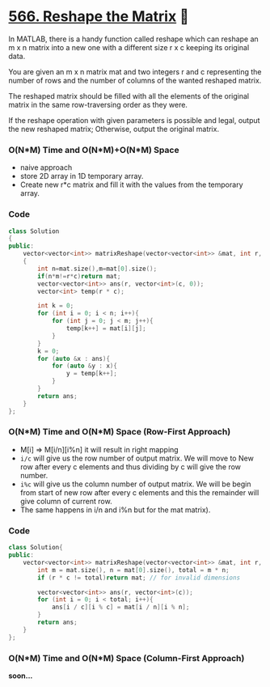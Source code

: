 # [566. Reshape the Matrix](https://leetcode.com/problems/reshape-the-matrix/) 🌟

In MATLAB, there is a handy function called reshape which can reshape an m x n matrix into a new one with a different size r x c keeping its original data.

You are given an m x n matrix mat and two integers r and c representing the number of rows and the number of columns of the wanted reshaped matrix.

The reshaped matrix should be filled with all the elements of the original matrix in the same row-traversing order as they were.

If the reshape operation with given parameters is possible and legal, output the new reshaped matrix; Otherwise, output the original matrix.

### O(N\*M) Time and O(N\*M)+O(N\*M) Space

- naive approach
- store 2D array in 1D temporary array.
- Create new r\*c matrix and fill it with the values from the temporary array.

### Code

```cpp
class Solution
{
public:
    vector<vector<int>> matrixReshape(vector<vector<int>> &mat, int r, int c)
    {
        int n=mat.size(),m=mat[0].size();
        if(n*m!=r*c)return mat;
        vector<vector<int>> ans(r, vector<int>(c, 0));
        vector<int> temp(r * c);

        int k = 0;
        for (int i = 0; i < n; i++){
            for (int j = 0; j < m; j++){
                temp[k++] = mat[i][j];
            }
        }
        k = 0;
        for (auto &x : ans){
            for (auto &y : x){
                y = temp[k++];
            }
        }
        return ans;
    }
};
```

### O(N\*M) Time and O(N\*M) Space (Row-First Approach)

- M[i] => M[i/n][i%n] it will result in right mapping
- `i/c` will give us the row number of output matrix. We will move to New row after every c elements and thus dividing by c will give the row number.
- `i%c` will give us the column number of output matrix. We will be begin from start of new row after every c elements and this the remainder will give column of current row.
- The same happens in i/n and i%n but for the mat matrix).

### Code

```cpp
class Solution{
public:
    vector<vector<int>> matrixReshape(vector<vector<int>> &mat, int r, int c){
        int m = mat.size(), n = mat[0].size(), total = m * n;
        if (r * c != total)return mat; // for invalid dimensions

        vector<vector<int>> ans(r, vector<int>(c));
        for (int i = 0; i < total; i++){
            ans[i / c][i % c] = mat[i / n][i % n];
        }
        return ans;
    }
};
```

### O(N\*M) Time and O(N\*M) Space (Column-First Approach)

**soon...**

<!-- TODO: (Column-First Approach) -->
